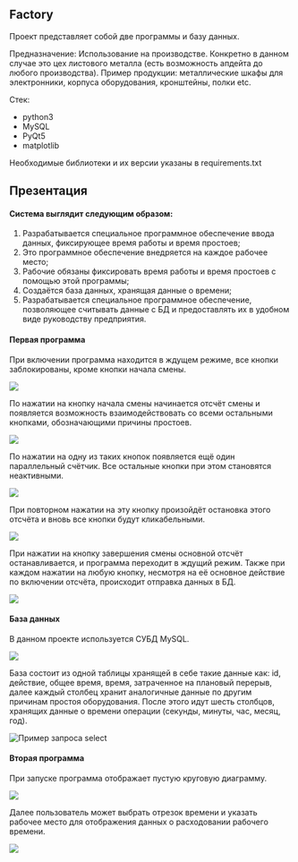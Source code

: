 ## Factory

Проект представляет собой две программы и базу данных.

Предназначение: Использование на производстве. Конкретно в данном случае это цех листового металла (есть возможность апдейта до любого производства).
Пример продукции: металлические шкафы для электронники, корпуса оборудования, кронштейны, полки etc.

Стек:
- python3
- MySQL
- PyQt5
- matplotlib

Необходимые библиотеки и их версии указаны в requirements.txt

## Презентация
#### Система выглядит следующим образом: 

1.  Разрабатывается специальное программное обеспечение ввода данных, фиксирующее время работы и время простоев; 
2.  Это программное обеспечение внедряется на каждое рабочее место; 
3.  Рабочие обязаны фиксировать время работы и время простоев с помощью этой программы; 
4.  Создаётся база данных, хранящая данные о времени; 
5.  Разрабатывается специальное программное обеспечение, позволяющее считывать данные с БД и предоставлять их в удобном виде руководству предприятия.

#### Первая программа

При включении программа находится в ждущем режиме, все кнопки заблокированы, кроме кнопки начала смены.

![](/pictures/0.png)

По нажатии на кнопку начала смены начинается отсчёт смены и появляется возможность взаимодействовать со всеми остальными кнопками, обозначающими причины простоев.

![](/pictures/1.png)

По нажатии на одну из таких кнопок появляется ещё один параллельный счётчик. Все остальные кнопки при этом становятся неактивными. 

![](/pictures/2.png)

При повторном нажатии на эту кнопку произойдёт остановка этого отсчёта и вновь все кнопки будут кликабельными.

![](/pictures/3.png)

При нажатии на кнопку завершения смены основной отсчёт останавливается, и программа переходит в ждущий режим.
Также при каждом нажатии на любую кнопку, несмотря на её основное действие по включении отсчёта, происходит отправка данных в БД.

![](/pictures/4.png)

#### База данных

В данном проекте используется СУБД MySQL.

![](/pictures/5.png)

База состоит из одной таблицы хранящей в себе такие данные как: id, действие, общее время, время, затраченное на плановый перерыв, далее каждый столбец 
хранит аналогичные данные по другим причинам простоя оборудования. После этого идут шесть столбцов, хранящих данные о времени операции (секунды, минуты, час, 
месяц, год).

![](/pictures/6.png "Пример запроса select")

#### Вторая программа

При запуске программа отображает пустую круговую диаграмму.

![](/pictures/7.png)

Далее пользователь может выбрать отрезок времени и указать рабочее место для отображения данных о расходовании рабочего времени.

![](/pictures/8.png)




